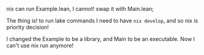 nix can run Example.lean, I cannot! swap it with Main.lean; 

The thing is!
to run lake commands I need to have `nix develop`, and so nix is priority decision!

I changed the Example to be a library, and Main to be an executable. Now I can't use nix run anymore!


